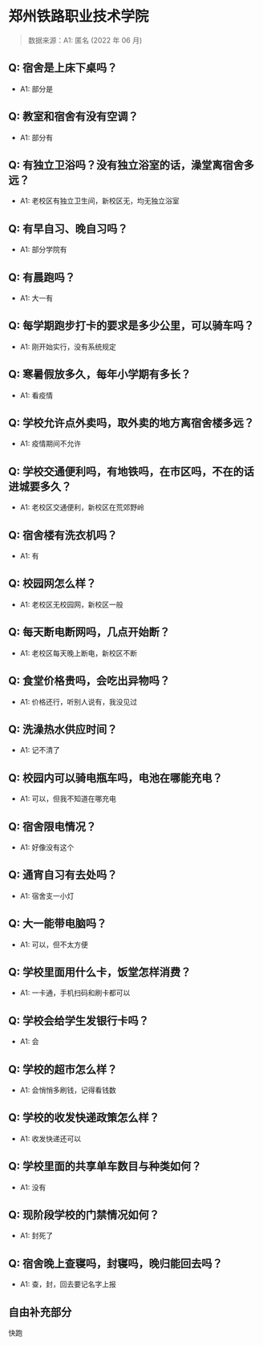 # 郑州铁路职业技术学院

> 数据来源：A1: 匿名 (2022 年 06 月)

## Q: 宿舍是上床下桌吗？

- A1: 部分是

## Q: 教室和宿舍有没有空调？

- A1: 部分有

## Q: 有独立卫浴吗？没有独立浴室的话，澡堂离宿舍多远？

- A1: 老校区有独立卫生间，新校区无，均无独立浴室

## Q: 有早自习、晚自习吗？

- A1: 部分学院有

## Q: 有晨跑吗？

- A1: 大一有

## Q: 每学期跑步打卡的要求是多少公里，可以骑车吗？

- A1: 刚开始实行，没有系统规定

## Q: 寒暑假放多久，每年小学期有多长？

- A1: 看疫情

## Q: 学校允许点外卖吗，取外卖的地方离宿舍楼多远？

- A1: 疫情期间不允许

## Q: 学校交通便利吗，有地铁吗，在市区吗，不在的话进城要多久？

- A1: 老校区交通便利，新校区在荒郊野岭

## Q: 宿舍楼有洗衣机吗？

- A1: 有

## Q: 校园网怎么样？

- A1: 老校区无校园网，新校区一般

## Q: 每天断电断网吗，几点开始断？

- A1: 老校区每天晚上断电，新校区不断

## Q: 食堂价格贵吗，会吃出异物吗？

- A1: 价格还行，听别人说有，我没见过

## Q: 洗澡热水供应时间？

- A1: 记不清了

## Q: 校园内可以骑电瓶车吗，电池在哪能充电？

- A1: 可以，但我不知道在哪充电

## Q: 宿舍限电情况？

- A1: 好像没有这个

## Q: 通宵自习有去处吗？

- A1: 宿舍支一小灯

## Q: 大一能带电脑吗？

- A1: 可以，但不太方便

## Q: 学校里面用什么卡，饭堂怎样消费？

- A1: 一卡通，手机扫码和刷卡都可以

## Q: 学校会给学生发银行卡吗？

- A1: 会

## Q: 学校的超市怎么样？

- A1: 会悄悄多刷钱，记得看钱数

## Q: 学校的收发快递政策怎么样？

- A1: 收发快递还可以

## Q: 学校里面的共享单车数目与种类如何？

- A1: 没有

## Q: 现阶段学校的门禁情况如何？

- A1: 封死了

## Q: 宿舍晚上查寝吗，封寝吗，晚归能回去吗？

- A1: 查，封，回去要记名字上报

## 自由补充部分

快跑
